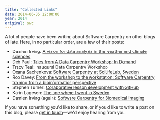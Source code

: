 ```yaml
---
title: "Collected Links"
date: 2014-06-05 12:00:00
year: 2014
original: swc
---
```

<p>
  A lot of people have been writing about Software Carpentry on other blogs of late.
  Here,
  in no particular order,
  are a few of their posts:
</p>
<ul>
  <li>Damien Irving: <a href="http://drclimate.wordpress.com/2014/05/15/a-vision-for-data-analysis-in-the-weather-and-climate-sciences/">A vision for data analysis in the weather and climate sciences</a></li>
  <li>Deb Paul: <a href="https://www.idigbio.org/content/tales-data-carpentry-workshop-demand">Tales from A Data Carpentry Workshop: In Demand</a></li>
  <li>Tracy Teal: <a href="https://storify.com/tracykteal/datacarpentry-2014-05-08">Inaugural Data Carpentry Workshop</a></li>
  <li>Oxana Sachenkova: <a href="http://merenlin.com/2014/06/software-carpentry-scilifelab/">Software Carpentry at SciLifeLab, Sweden</a></li>
  <li>Rob Davey: <a href="http://mozillascience.org/from-the-workshop-to-the-workstation-software-carpentry-training-from-a-bioinformatics-perspective/">From the workshop to the workstation: Software Carpentry training from a bioinformatics perspective</a></li>
  <li>Stephen Turner: <a href="http://gettinggeneticsdone.blogspot.ca/2014/06/collaborative-lesson-development-git-github.html">Collaborative lesson development with GitHub</a></li>
  <li>Karin Lagesen: <a href="http://blog.karinlag.no/2014/06/sweden/">The one where I went to Sweden</a></li>
  <li>Damien Irving (again): <a href="http://resbaz.tumblr.com/post/87780775179/software-carpentry-for-biomedical-imaging">Software Carpentry for Biomedical Imaging</a></li>
</ul>
<p>
  If you have something you'd like to share,
  or if you'd like to write a post on this blog,
  please <a href="mailto:{{site.contact}}">get in touch</a>&mdash;we'd enjoy hearing from you.
</p>
